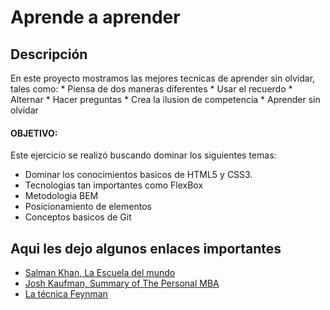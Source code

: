# __Aprende a aprender__  

Descripción
----------
En este proyecto mostramos las mejores tecnicas de aprender sin olvidar, tales  como:
    * Piensa de dos maneras diferentes
    * Usar el recuerdo
    * Alternar
    * Hacer preguntas
    * Crea la ilusion de competencia
    * Aprender sin olvidar

#### __OBJETIVO__:

Este ejercicio se realizó buscando dominar los siguientes temas:

* Dominar los conocimientos basicos de HTML5 y CSS3.
* Tecnologias tan importantes como FlexBox
* Metodologia BEM
* Posicionamiento de elementos
* Conceptos basicos de Git
## Aqui les dejo algunos enlaces importantes
* [Salman Khan, La Escuela del mundo](https://www.amazon.com/escuela-del-mundo-revoluci%C3%B3n-educativa-ebook/dp/B07VXKJRHZ/ref=sr_1_1?crid=9ESMLFC452RG&keywords=Salman+Khan+La+Escuela+del+mundo&qid=1685640674&sprefix=salman+khan+la+escuela+del+mundo%2Caps%2C129&sr=8-1&asin=B07VXKJRHZ&revisionId=d4c62c86&format=1&depth=1)
* [Josh Kaufman, Summary of The Personal MBA](https://www.amazon.com/-/es/Empress-Publish/dp/B08ZFKWJPX/ref=sr_1_8?adgrpid=71737469650&hvadid=374837173811&hvdev=c&hvlocint=9027282&hvlocphy=9069756&hvnetw=g&hvqmt=b&hvrand=17507325403723410265&hvtargid=kwd-295156062470&hydadcr=3510_11205319&keywords=josh+kaufman&qid=1685641543&sr=8-8&asin=B08ZFKWJPX&revisionId=&format=4&depth=1)
* [La técnica Feynman](https://www.amazon.com/-/es/Pertinent-Books/dp/B0C1J1XPGZ/ref=sr_1_1?__mk_es_US=%C3%85M%C3%85%C5%BD%C3%95%C3%91&crid=27H5T5QN90LM2&keywords=La+t%C3%A9cnica+Feynman&qid=1685641710&sprefix=la+t%C3%A9cnica+feynman%2Caps%2C145&sr=8-1)